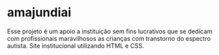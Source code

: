 # amajundiai
Esse projeto é um apoio a instituição sem fins lucrativos que se dedicam com profissionais maravilhosos as crianças com transtorno do espectro autista.
Site institucional utilizando HTML e CSS.
